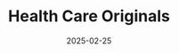 ---  
layout: startup_page  
title: "Health Care Originals"  
id: "healthcareoriginals.com"  
permalink: "/healthcareoriginalshealthcareoriginals.com02252025/"  
website: "https://www.healthcareoriginals.com"  
funding_round: "Seed"  
funding_amount: "$1.6M"  
investors: "Safar Partners, Cranberry Capital, Simon School Venture Fund, KingsCrowd Capital, Retail Investors"  
about: "Health Care Originals (HCO) is a healthtech company focused on AI-powered respiratory care. Their wearable technology uses acoustics and AI to detect early signs of respiratory distress in individuals with asthma and COPD. HCO aims to improve patient outcomes and reduce healthcare costs through its innovative platform."  
markets: "Healthtech, AI"  
hq: "Rochester, New York, United States"  
founded_year: "2013"  
linkedin: "https://www.linkedin.com/company/healthcareoriginals"  
twitter: "https://twitter.com/healthorig"  
instagram: ""  
facebook: "https://www.facebook.com/HealthCareOriginals"  
crunchbase: ""  
pitchbook: "https://pitchbook.com/profiles/company/108452-35"  

date_display: "25-Feb-2025"  
date: "2025-02-25"

# SEO Optimization  
meta_title: "Health Care Originals - Seed Funding ($1.6M)"  
meta_description: "Health Care Originals, Health Care Originals (HCO) is a healthtech company focused on AI-powered respiratory care. Their wearable technology uses acoustics and AI to detect ..."  
meta_keywords: "Health Care Originals, Healthtech, AI, Seed funding"  
canonical_url: "https://startup.projectstartups.com/healthcareoriginalshealthcareoriginals.com02252025/"  
---